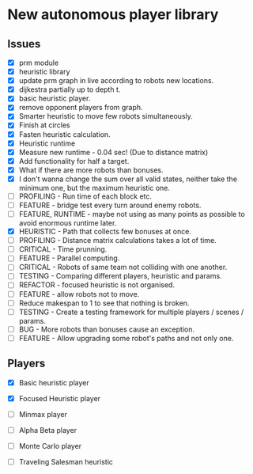 # New autonomous player library

## Issues
- [x] prm module
- [x] heuristic library
- [x] update prm graph in live according to robots new locations.
- [x] dijkestra partially up to depth t.
- [x] basic heuristic player.
- [x] remove opponent players from graph.
- [x] Smarter heuristic to move few robots simultaneously.
- [x] Finish at circles
- [x] Fasten heuristic calculation.
- [x] Heuristic runtime
- [x] Measure new runtime - 0.04 sec! (Due to distance matrix)
- [x] Add functionality for half a target.
- [x] What if there are more robots than bonuses.
- [x] I don't wanna change the sum over all valid states, neither take the minimum one, but the maximum heuristic one.
- [ ] PROFILING - Run time of each block etc.
- [ ] FEATURE - bridge test every turn around enemy robots.
- [ ] FEATURE, RUNTIME - maybe not using as many points as possible to avoid enormous runtime later.
- [x] HEURISTIC - Path that collects few bonuses at once.
- [ ] PROFILING - Distance matrix calculations takes a lot of time.
- [ ] CRITICAL - Time prunning.
- [ ] FEATURE - Parallel computing.
- [ ] CRITICAL - Robots of same team not colliding with one another.
- [ ] TESTING - Comparing different players, heuristic and params.
- [ ] REFACTOR - focused heuristic is not organised.
- [ ] FEATURE - allow robots not to move. 
- [ ] Reduce makespan to 1 to see that nothing is broken.
- [ ] TESTING -  Create a testing framework for multiple players / scenes / params.
- [ ] BUG - More robots than bonuses cause an exception.
- [ ] FEATURE - Allow upgrading some robot's paths and not only one. 

## Players
 - [x] Basic heuristic player
 - [x] Focused Heuristic player
 - [ ] Minmax player
 - [ ] Alpha Beta player
 - [ ] Monte Carlo player
 - [ ] Traveling Salesman heuristic


